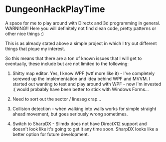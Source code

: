 # DungeonHackPlayTime
A space for me to play around with Directx and 3d programming in general.
WARNING!! Here you will definitely not find clean code, pretty patterns or other nice things :)

This is as already stated above a simple project in which I try out different things that pique my interest. 

So this means that there are a ton of known issues that I will get to eventually, these include but are not limited to the following:
1) Shitty map editor. Yes, I know WPF (wtf more like it) - I've completely screwed up the implementation and idea behind WPF and MVVM. I started out wanting to test and play around with WPF - now I'm invested :( would probably have been better to stick with Windows Forms...
2) Need to sort out the sector / lineseg crap...
3) Collision detection - when walking into walls works for simple straight ahead movement, but goes seriously wrong sometimes. 

4) Switch to SharpDX - Slimdx does not have DirectX12 support and doesn't look like it's going to get it any time soon. SharpDX looks like a better option for future development.
